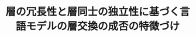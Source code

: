 ---
title: 層の冗長性と層同士の独立性に基づく言語モデルの層交換の成否の特徴づけ
layout: post
has_content: false
venue: "Proceedings of the Thirty-first Annual Meeting of the Association for Natural Language Processing: NLP2025"
authors:
  - "小林春斗"
  - "原知正"
  - "鴨田豪"
  - "横井祥"
year: 2025
month: 3
rank: 0
links:
  - name: "Conference"
    url: "https://www.anlp.jp/nlp2025/"
    type: "normal"
---